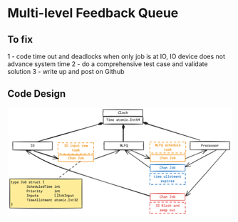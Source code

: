 # Multi-level Feedback Queue

## To fix
1 - code time out and deadlocks when only job is at IO, IO device does not advance system time
2 - do a comprehensive test case and validate solution
3 - write up and post on Github

## Code Design
![](MLFQ_golang_design.png)
